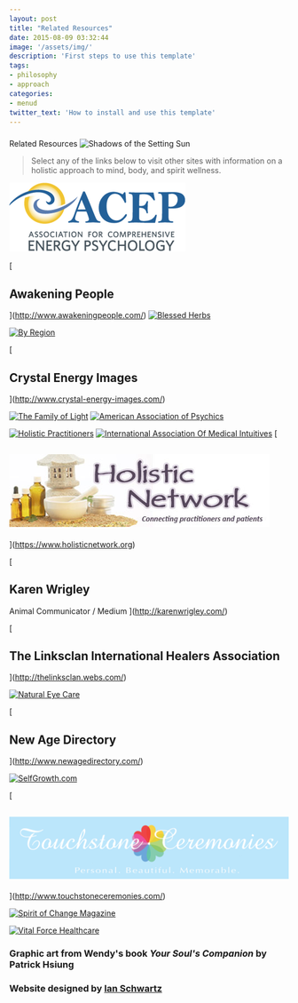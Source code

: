 ```yaml
---
layout: post
title: "Related Resources"
date: 2015-08-09 03:32:44
image: '/assets/img/'
description: 'First steps to use this template'
tags:
- philosophy
- approach
categories:
- menud
twitter_text: 'How to install and use this template'
---
```



###
Related Resources
 ![Shadows of the Setting Sun](https://farm8.staticflickr.com/7772/17640811894_1a44e91beb_z.jpg)

> Select any of the links below to visit other sites with information on a holistic approach to mind, body, and spirit wellness.


[![Energy Psych](img/acep.png)](http://www.energypsych.org/)


[
## Awakening People
](http://www.awakeningpeople.com/)
[![Blessed Herbs](http://www.blessedherbs.com/skin/frontend/blessedherbs/default/images/logo.png)](http://www.blessedherbs.com/)


[![By Region](http://www.byregion.net/images/header/logo.gif)](http://www.byregion.net/index.shtml)


[
## Crystal Energy Images
](http://www.crystal-energy-images.com/)


[![The Family of Light](http://www.thefamilyoflight.com/images/header1.jpg)](http://www.thefamilyoflight.com)
[![American Association of Psychics](http://www.foreverinthelight.com/wp-content/uploads/2014/05/AmerAssnPsychicsLogo.gif)](http://www.americanassociationofmediumsandpsychics.net/wendy-marks-medical-intuitive.html)


[![Holistic Practitioners](http://www.holisticpractitioner.net/images/logo.gif)](http://www.holisticpractitioner.net "As Seen On Holistic Practitioner .net")
[![International Association Of Medical Intuitives](http://www.medical-intuitives.net/images/toplogo.gif)](http://www.medical-intuitives.net/)
[
## ![Holistic Network](img/hnet.jpg)
](https://www.holisticnetwork.org)


[
## Karen Wrigley
Animal Communicator / Medium
](http://karenwrigley.com/)

[
## The Linksclan International Healers Association
](http://thelinksclan.webs.com/)


[  ](http://lynnrobinson.com/)


[![Natural Eye Care](http://www.naturaleyecare.com/images/header-RD.gif)](http://www.naturaleyecare.com/)



[
## New Age Directory
](http://www.newagedirectory.com/)

[![SelfGrowth.com](http://www.beckoncall-coach.com/images/logos/selfGrowth-logo.jpg)](http://www.selfgrowth.com/)


[
## ![Touchstone Ceremonies](img/touchstone.png)
](http://www.touchstoneceremonies.com/)

[![Spirit of Change Magazine](http://www.spiritofchange.org/images/spiritLogo8.png)](http://www.spiritofchange.org/)


[![Vital Force Healthcare](http://dev1.vitalforcehealthcare.com/wp-content/uploads/2015/09/VFHC-logo1.jpg)](http://vitalforcehealthcare.com/)
### Graphic art from Wendy's book *Your Soul's Companion* by Patrick Hsiung

### Website designed by [Ian Schwartz](http://schwartz.world)